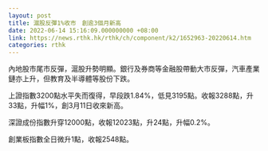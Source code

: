 ```yaml
---
layout: post
title: 滬股反彈1%收市　創逾3個月新高
date: 2022-06-14 15:16:09.000000000 +08:00
link: https://news.rthk.hk/rthk/ch/component/k2/1652963-20220614.htm
categories: rthk
---
```


內地股市尾市反彈，滬股升勢明顯。銀行及券商等金融股帶動大市反彈，汽車產業鏈亦上升，但教育及半導體等股份下跌。

上證指數3200點水平失而復得，早段跌1.84%，低見3195點。收報3288點，升33點，升幅1%，創3月11日收來新高。

深證成份指數升穿12000點，收報12023點，升24點，升幅0.2%。

創業板指數全日微升1點，收報2548點。
